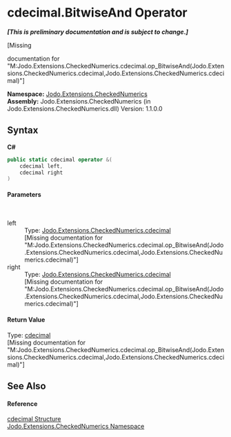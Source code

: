 # cdecimal.BitwiseAnd Operator 
 _**\[This is preliminary documentation and is subject to change.\]**_

\[Missing <summary> documentation for "M:Jodo.Extensions.CheckedNumerics.cdecimal.op_BitwiseAnd(Jodo.Extensions.CheckedNumerics.cdecimal,Jodo.Extensions.CheckedNumerics.cdecimal)"\]

**Namespace:**&nbsp;<a href="N_Jodo_Extensions_CheckedNumerics">Jodo.Extensions.CheckedNumerics</a><br />**Assembly:**&nbsp;Jodo.Extensions.CheckedNumerics (in Jodo.Extensions.CheckedNumerics.dll) Version: 1.1.0.0

## Syntax

**C#**<br />
``` C#
public static cdecimal operator &(
	cdecimal left,
	cdecimal right
)
```


#### Parameters
&nbsp;<dl><dt>left</dt><dd>Type: <a href="T_Jodo_Extensions_CheckedNumerics_cdecimal">Jodo.Extensions.CheckedNumerics.cdecimal</a><br />\[Missing <param name="left"/> documentation for "M:Jodo.Extensions.CheckedNumerics.cdecimal.op_BitwiseAnd(Jodo.Extensions.CheckedNumerics.cdecimal,Jodo.Extensions.CheckedNumerics.cdecimal)"\]</dd><dt>right</dt><dd>Type: <a href="T_Jodo_Extensions_CheckedNumerics_cdecimal">Jodo.Extensions.CheckedNumerics.cdecimal</a><br />\[Missing <param name="right"/> documentation for "M:Jodo.Extensions.CheckedNumerics.cdecimal.op_BitwiseAnd(Jodo.Extensions.CheckedNumerics.cdecimal,Jodo.Extensions.CheckedNumerics.cdecimal)"\]</dd></dl>

#### Return Value
Type: <a href="T_Jodo_Extensions_CheckedNumerics_cdecimal">cdecimal</a><br />\[Missing <returns> documentation for "M:Jodo.Extensions.CheckedNumerics.cdecimal.op_BitwiseAnd(Jodo.Extensions.CheckedNumerics.cdecimal,Jodo.Extensions.CheckedNumerics.cdecimal)"\]

## See Also


#### Reference
<a href="T_Jodo_Extensions_CheckedNumerics_cdecimal">cdecimal Structure</a><br /><a href="N_Jodo_Extensions_CheckedNumerics">Jodo.Extensions.CheckedNumerics Namespace</a><br />